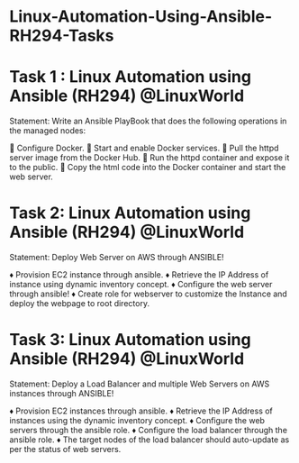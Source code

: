 # Linux-Automation-Using-Ansible-RH294-Tasks

# Task 1 : Linux Automation using Ansible (RH294) @LinuxWorld
Statement: Write an Ansible PlayBook that does the following operations in the managed nodes:

🔹 Configure Docker.
🔹 Start and enable Docker services.
🔹 Pull the httpd server image from the Docker Hub.
🔹 Run the httpd container and expose it to the public.
🔹 Copy the html code into the Docker container and start the web server.

# Task 2: Linux Automation using Ansible (RH294) @LinuxWorld
Statement: Deploy Web Server on AWS through ANSIBLE!

♦️ Provision EC2 instance through ansible.
♦️ Retrieve the IP Address of instance using dynamic inventory concept.
♦️ Configure the web server through ansible!
♦️ Create role for webserver to customize the Instance and deploy the webpage to root directory. 

# Task 3: Linux Automation using Ansible (RH294) @LinuxWorld
Statement: Deploy a Load Balancer and multiple Web Servers on AWS instances through ANSIBLE!

♦️ Provision EC2 instances through ansible.
♦️ Retrieve the IP Address of instances using the dynamic inventory concept.
♦️ Configure the web servers through the ansible role.
♦️ Configure the load balancer through the ansible role.
♦️ The target nodes of the load balancer should auto-update as per the status of web servers.
